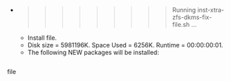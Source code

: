 * >>>>>>>>> Running inst-xtra-zfs-dkms-fix-file.sh ...
  * Install file.
  * Disk size = 5981196K. Space Used = 6256K. Runtime = 00:00:00:01.
  * The following NEW packages will be installed:
  ```bash
file
  ```
